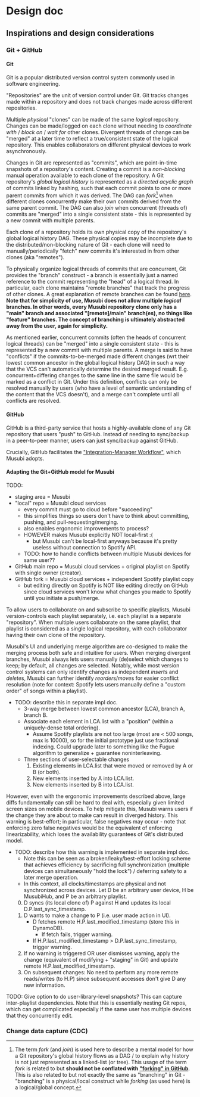 # Design doc

## Inspirations and design considerations

### Git + GitHub

#### Git

Git is a popular distributed version control system commonly used in software engineering.

"Repositories" are the unit of version control under Git. Git tracks changes made within a repository and does not track changes made across different repositories.

Multiple *physical* "clones" can be made of the same *logical* repository. Changes can be made/logged on each clone without needing to *coordinate with* / *block on* / *wait for* other clones. Divergent threads of change can be "merged" at a later time to reflect a true/consistent state of the logical repository. This enables collaborators on different physical devices to work asynchronously.

Changes in Git are represented as "commits", which are point-in-time snapshots of a repository's content. Creating a commit is a *non-blocking* manual operation available to each clone of the repository. A Git repository's *global logical history* is represented as a *directed acyclic graph* of commits linked by hashing, such that each commit points to one or more parent commits from which it was derived. The DAG can *fork*[^1] when different clones concurrently make their own commits derived from the same parent commit. The DAG can also *join* when concurrent (threads of) commits are "merged" into a single consistent state - this is represented by a new commit with multiple parents.

[^1]: The term *fork* (and *join*) is used here to describe a mental model for how a Git repository's global history flows as a DAG / to explain why history is not just represented as a linked-list (or tree). This usage of the term *fork* is related to but **should not be conflated with ["forking" in GitHub](https://docs.github.com/en/pull-requests/collaborating-with-pull-requests/working-with-forks/about-forks)**. This is also related to but not exactly the same as "branching" in Git - "branching" is a physical/local construct while *forking* (as used here) is a logical/global concept.

Each clone of a repository holds its own physical copy of the repository's global logical history DAG. These physical copies may be incomplete due to the distributed/non-blocking nature of Git - each clone will need to manually/periodically "fetch" new commits it's interested in from other clones (aka "remotes").

To physically organize logical threads of commits that are concurrent, Git provides the "branch" construct - a branch is essentially just a named reference to the commit representing the "head" of a logical thread. In particular, each clone maintains "remote branches" that track the progress of other clones. A great explanation of remote branches can be found [here](https://git-scm.com/book/en/v2/Git-Branching-Remote-Branches). **Note that for simplicity of use, Musubi does not allow multiple *logical* branches. In other words, every Musubi repository clone only has a "main" branch and associated "\[remote\]/main" branch(es), no things like "feature" branches. The concept of branching is ultimately abstracted away from the user, again for simplicity.**

As mentioned earlier, concurrent commits (often the heads of concurrent logical threads) can be "merged" into a single consistent state - this is represented by a new commit with multiple parents. A merge is said to have "conflicts" if the commits-to-be-merged made different changes (wrt their lowest common ancestor in the global logical history DAG) in such a way that the VCS can't automatically determine the desired merged result. E.g. concurrent+differing changes to the same line in the same file would be marked as a conflict in Git. Under this definition, conflicts can only be resolved manually by users (who have a level of semantic understanding of the content that the VCS doesn't), and a merge can't complete until all conflicts are resolved.

#### GitHub

GitHub is a third-party service that hosts a highly-available clone of any Git repository that users "push" to GitHub. Instead of needing to sync/backup in a peer-to-peer manner, users can just sync/backup against GitHub.

Crucially, GitHub facilitates the ["Integration-Manager Workflow"](https://git-scm.com/book/en/v2/Distributed-Git-Distributed-Workflows#wfdiag_b), which Musubi adopts.

#### Adapting the Git+GitHub model for Musubi

TODO:
- staging area = Musubi
- "local" repo = Musubi cloud services
    - every commit must go to cloud before "succeeding"
    - this simplifies things so users don't have to think about committing, pushing, and pull-requesting/merging.
    - also enables ergonomic improvements to process?
    - HOWEVER makes Musubi explicitly NOT local-first :(
        - but Musubi can't be local-first anyways because it's pretty useless without connection to Spotify API.
    - TODO: how to handle conflicts between multiple Musubi devices for same user??
- GitHub main repo = Musubi cloud services + original playlist on Spotify with single owner (creator).
- GitHub fork = Musubi cloud services + independent Spotify playlist copy
    - but editing directly on Spotify is NOT like editing directly on GitHub since cloud services won't know what changes you made to Spotify until you initiate a push/merge.


To allow users to collaborate on and subscribe to specific playlists, Musubi version-controls each playlist separately, i.e. each playlist is a separate "repository". When multiple users collaborate on the same playlist, that playlist is considered as a single logical repository, with each collaborator having their own clone of the repository.

Musubi's UI and underlying merge algorithm are co-designed to make the merging process both safe and intuitive for users. When merging divergent branches, Musubi always lets users manually (de)select which changes to keep; by default, all changes are selected. Notably, while most version control systems can only identify changes as independent *insert*s and *delete*s, Musubi can further identify *reorder*s/*move*s for easier conflict resolution (note for context: Spotify lets users manually define a "custom order" of songs within a playlist).
- TODO: describe this in separate impl doc.
    - 3-way merge between lowest common ancestor (LCA), branch A, branch B.
    - Associate each element in LCA.list with a "position" (within a uniquely-dense total ordering).
        - Assume Spotify playlists are not too large (most are < 500 songs, max is 10000), so for the initial prototype just use fractional indexing. Could upgrade later to something like the Fugue algorithm to generalize + guarantee noninterleaving.
    - Three sections of user-selectable changes
        1. Existing elements in LCA.list that were moved or removed by A or B (or both).
        2. New elements inserted by A into LCA.list.
        3. New elements inserted by B into LCA.list.

However, even with the ergonomic improvements described above, large diffs fundamentally can still be hard to deal with, especially given limited screen sizes on mobile devices. To help mitigate this, Musubi warns users if the change they are about to make can result in diverged history. This warning is best-effort; in particular, false negatives may occur - note that enforcing zero false negatives would be the equivalent of enforcing linearizability, which loses the availability guarantees of Git's distributed model.
- TODO: describe how this warning is implemented in separate impl doc.
    - Note this can be seen as a broken/leaky/best-effort locking scheme that achieves efficiency by sacrificing full synchronization (multiple devices can simultaneously "hold the lock") / deferring safety to a later merge operation.
    - In this context, all clocks/timestamps are physical and not synchronized across devices. Let D be an arbitrary user device, H be MusubiHub, and P be an arbitrary playlist.
    0. D syncs (its local clone of) P against H and updates its local D.P.last_sync_timestamp.
    1. D wants to make a change to P (i.e. user made action in UI).
        - D fetches remote H.P.last_modified_timestamp (store this in DynamoDB).
            - If fetch fails, trigger warning.
        - If H.P.last_modified_timestamp > D.P.last_sync_timestamp, trigger warning.
    2. If no warning is triggered OR user dismisses warning, apply the change (equivalent of modifying + "staging" in Git) and update remote H.P.last_modified_timestamp.
    3. On subsequent changes: No need to perform any more remote reads/writes (to H.P) since subsequent accesses don't give D any new information.

TODO: Give option to do user-library-level snapshots? This can capture inter-playlist dependencies. Note that this is essentially nesting Git repos, which can get complicated especially if the same user has multiple devices that they concurrently edit.

### Change data capture (CDC)

